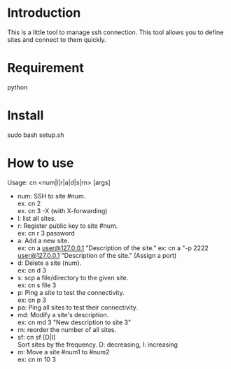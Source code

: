 Introduction
============
This is a little tool to manage ssh connection. This tool allows you to define
sites and connect to them quickly.

Requirement
===========
python

Install
==========
sudo bash setup.sh

How to use
==========
Usage: cn <num|l|r|a|d|s|rn> [args]

- num: SSH to site #num. <br>
ex. cn 2                                                                                                                                                                                                        
ex. cn 3 -X (with X-forwarding)
- l: list all sites.<br>
- r: Register public key to site #num.<br>
ex: cn r 3 password
- a: Add a new site.<br>
ex: cn a user@127.0.0.1 "Description of the site."
ex: cn a "-p 2222 user@127.0.0.1 "Description of the site." (Assign a port)
- d: Delete a site (num).<br>
ex: cn d 3
- s: scp a file/directory to the given site.<br>
ex: cn s file 3
- p: Ping a site to test the connectivity.<br>
ex: cn p 3
- pa: Ping all sites to test their connectivity.<br>
- md: Modify a site's description.<br>
ex: cn md 3 "New description to site 3"
- rn: reorder the number of all sites.<br>
- sf: cn sf [D|I]<br>
Sort sites by the frequency. D: decreasing, I: increasing
- m: Move a site #num1 to #num2<br>
ex: cn m 10 3
